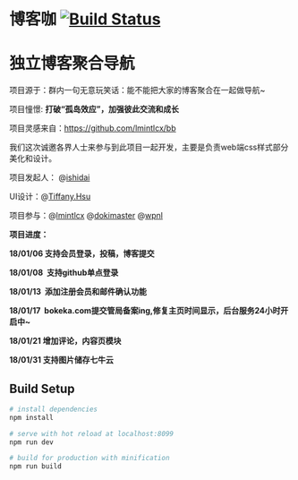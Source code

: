 # 博客咖  [![Build Status](https://travis-ci.org/ishidai/BlogHub.svg?branch=master)](https://travis-ci.org/ishidai/BlogHub)

# 独立博客聚合导航

项目源于：群内一句无意玩笑话：能不能把大家的博客聚合在一起做导航~ 

项目憧憬:  **打破“孤岛效应”，加强彼此交流和成长**

项目灵感来自：https://github.com/lmintlcx/bb

我们这次诚邀各界人士来参与到此项目一起开发，主要是负责web端css样式部分美化和设计。

项目发起人： @[ishidai](https://github.com/ishidai)

UI设计：@[Tiffany.Hsu](https://weibo.com/u/5632998333)

项目参与：@[lmintlcx](https://github.com/lmintlcx) @[dokimaster](https://github.com/dokimaster) @[wpnl](https://github.com/wpnl)


**项目进度：** 

**18/01/06  支持会员登录，投稿，博客提交**

**18/01/08  支持github单点登录**

**18/01/13  添加注册会员和邮件确认功能**

**18/01/17  bokeka.com提交管局备案ing,修复主页时间显示，后台服务24小时开启中~**

**18/01/21 增加评论，内容页模块**

**18/01/31 支持图片储存七牛云**

## Build Setup

``` bash
# install dependencies
npm install

# serve with hot reload at localhost:8099
npm run dev

# build for production with minification
npm run build
